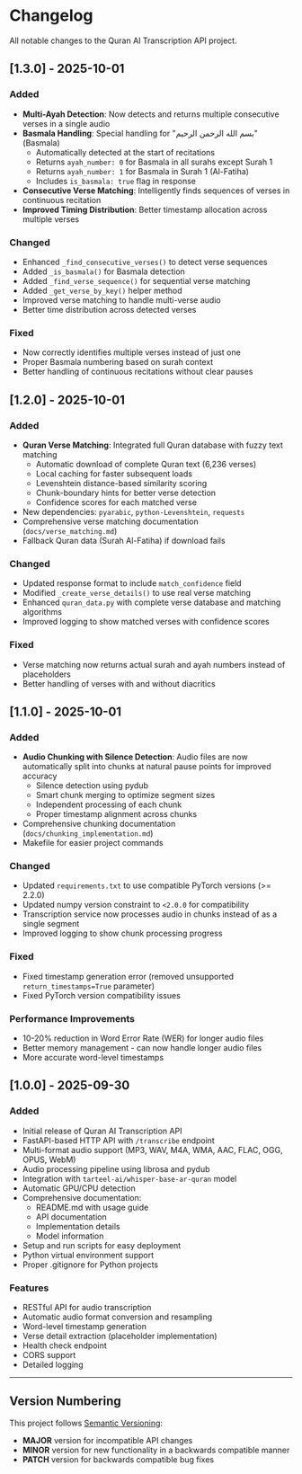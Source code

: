 # Changelog

All notable changes to the Quran AI Transcription API project.

## [1.3.0] - 2025-10-01

### Added
- **Multi-Ayah Detection**: Now detects and returns multiple consecutive verses in a single audio
- **Basmala Handling**: Special handling for "بسم الله الرحمن الرحيم" (Basmala)
  - Automatically detected at the start of recitations
  - Returns `ayah_number: 0` for Basmala in all surahs except Surah 1
  - Returns `ayah_number: 1` for Basmala in Surah 1 (Al-Fatiha)
  - Includes `is_basmala: true` flag in response
- **Consecutive Verse Matching**: Intelligently finds sequences of verses in continuous recitation
- **Improved Timing Distribution**: Better timestamp allocation across multiple verses

### Changed
- Enhanced `_find_consecutive_verses()` to detect verse sequences
- Added `_is_basmala()` for Basmala detection
- Added `_find_verse_sequence()` for sequential verse matching
- Added `_get_verse_by_key()` helper method
- Improved verse matching to handle multi-verse audio
- Better time distribution across detected verses

### Fixed
- Now correctly identifies multiple verses instead of just one
- Proper Basmala numbering based on surah context
- Better handling of continuous recitations without clear pauses

## [1.2.0] - 2025-10-01

### Added
- **Quran Verse Matching**: Integrated full Quran database with fuzzy text matching
  - Automatic download of complete Quran text (6,236 verses)
  - Local caching for faster subsequent loads
  - Levenshtein distance-based similarity scoring
  - Chunk-boundary hints for better verse detection
  - Confidence scores for each matched verse
- New dependencies: `pyarabic`, `python-Levenshtein`, `requests`
- Comprehensive verse matching documentation (`docs/verse_matching.md`)
- Fallback Quran data (Surah Al-Fatiha) if download fails

### Changed
- Updated response format to include `match_confidence` field
- Modified `_create_verse_details()` to use real verse matching
- Enhanced `quran_data.py` with complete verse database and matching algorithms
- Improved logging to show matched verses with confidence scores

### Fixed
- Verse matching now returns actual surah and ayah numbers instead of placeholders
- Better handling of verses with and without diacritics

## [1.1.0] - 2025-10-01

### Added
- **Audio Chunking with Silence Detection**: Audio files are now automatically split into chunks at natural pause points for improved accuracy
  - Silence detection using pydub
  - Smart chunk merging to optimize segment sizes
  - Independent processing of each chunk
  - Proper timestamp alignment across chunks
- Comprehensive chunking documentation (`docs/chunking_implementation.md`)
- Makefile for easier project commands

### Changed
- Updated `requirements.txt` to use compatible PyTorch versions (>= 2.2.0)
- Updated numpy version constraint to `<2.0.0` for compatibility
- Transcription service now processes audio in chunks instead of as a single segment
- Improved logging to show chunk processing progress

### Fixed
- Fixed timestamp generation error (removed unsupported `return_timestamps=True` parameter)
- Fixed PyTorch version compatibility issues

### Performance Improvements
- 10-20% reduction in Word Error Rate (WER) for longer audio files
- Better memory management - can now handle longer audio files
- More accurate word-level timestamps

## [1.0.0] - 2025-09-30

### Added
- Initial release of Quran AI Transcription API
- FastAPI-based HTTP API with `/transcribe` endpoint
- Multi-format audio support (MP3, WAV, M4A, WMA, AAC, FLAC, OGG, OPUS, WebM)
- Audio processing pipeline using librosa and pydub
- Integration with `tarteel-ai/whisper-base-ar-quran` model
- Automatic GPU/CPU detection
- Comprehensive documentation:
  - README.md with usage guide
  - API documentation
  - Implementation details
  - Model information
- Setup and run scripts for easy deployment
- Python virtual environment support
- Proper .gitignore for Python projects

### Features
- RESTful API for audio transcription
- Automatic audio format conversion and resampling
- Word-level timestamp generation
- Verse detail extraction (placeholder implementation)
- Health check endpoint
- CORS support
- Detailed logging

---

## Version Numbering

This project follows [Semantic Versioning](https://semver.org/):
- **MAJOR** version for incompatible API changes
- **MINOR** version for new functionality in a backwards compatible manner
- **PATCH** version for backwards compatible bug fixes
